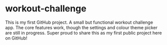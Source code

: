 # workout-challenge
This is my first GitHub project. A small but functional workout challenge app. The core features work, though the settings and colour theme picker are still in progress. Super proud to share this as my first public project here on GitHub!
